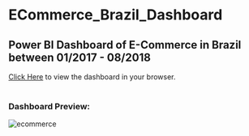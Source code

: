 # ECommerce_Brazil_Dashboard
## Power BI Dashboard of E-Commerce in Brazil between 01/2017 - 08/2018

[Click Here](https://app.powerbi.com/view?r=eyJrIjoiNTNlMDVjNTQtNTkyNy00YTdkLTk5ZmMtZWUzMzY4MWRmMTJjIiwidCI6IjExZGJiZmUyLTg5YjgtNDU0OS1iZTEwLWNlYzM2NGU1OTU1MSIsImMiOjR9) to view the dashboard in your browser.
<br>
<br>
### Dashboard Preview:

![ecommerce](https://user-images.githubusercontent.com/61299506/219788098-88c77bd4-073b-48e4-ad38-04bf9901788f.png)
